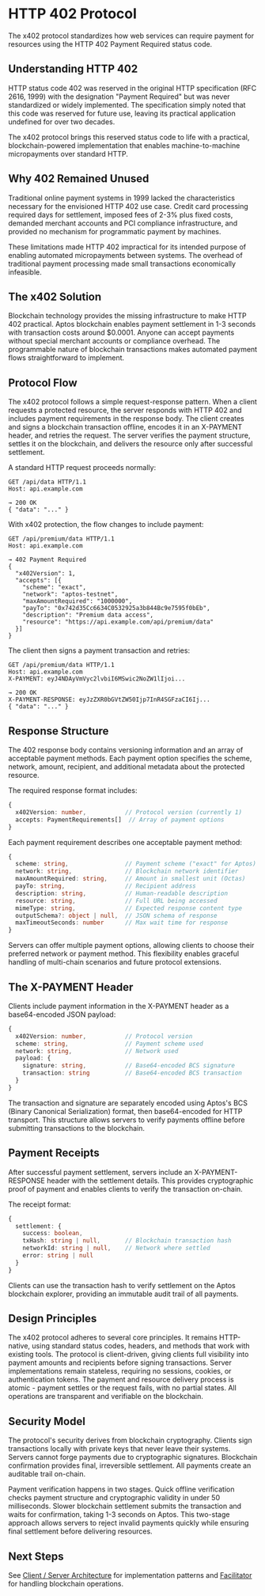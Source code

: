 # HTTP 402 Protocol

The x402 protocol standardizes how web services can require payment for resources using the HTTP 402 Payment Required status code.

## Understanding HTTP 402

HTTP status code 402 was reserved in the original HTTP specification (RFC 2616, 1999) with the designation "Payment Required" but was never standardized or widely implemented. The specification simply noted that this code was reserved for future use, leaving its practical application undefined for over two decades.

The x402 protocol brings this reserved status code to life with a practical, blockchain-powered implementation that enables machine-to-machine micropayments over standard HTTP.

## Why 402 Remained Unused

Traditional online payment systems in 1999 lacked the characteristics necessary for the envisioned HTTP 402 use case. Credit card processing required days for settlement, imposed fees of 2-3% plus fixed costs, demanded merchant accounts and PCI compliance infrastructure, and provided no mechanism for programmatic payment by machines.

These limitations made HTTP 402 impractical for its intended purpose of enabling automated micropayments between systems. The overhead of traditional payment processing made small transactions economically infeasible.

## The x402 Solution

Blockchain technology provides the missing infrastructure to make HTTP 402 practical. Aptos blockchain enables payment settlement in 1-3 seconds with transaction costs around $0.0001. Anyone can accept payments without special merchant accounts or compliance overhead. The programmable nature of blockchain transactions makes automated payment flows straightforward to implement.

## Protocol Flow

The x402 protocol follows a simple request-response pattern. When a client requests a protected resource, the server responds with HTTP 402 and includes payment requirements in the response body. The client creates and signs a blockchain transaction offline, encodes it in an X-PAYMENT header, and retries the request. The server verifies the payment structure, settles it on the blockchain, and delivers the resource only after successful settlement.

A standard HTTP request proceeds normally:

```http
GET /api/data HTTP/1.1
Host: api.example.com

→ 200 OK
{ "data": "..." }
```

With x402 protection, the flow changes to include payment:

```http
GET /api/premium/data HTTP/1.1
Host: api.example.com

→ 402 Payment Required
{
  "x402Version": 1,
  "accepts": [{
    "scheme": "exact",
    "network": "aptos-testnet",
    "maxAmountRequired": "1000000",
    "payTo": "0x742d35Cc6634C0532925a3b844Bc9e7595f0bEb",
    "description": "Premium data access",
    "resource": "https://api.example.com/api/premium/data"
  }]
}
```

The client then signs a payment transaction and retries:

```http
GET /api/premium/data HTTP/1.1
Host: api.example.com
X-PAYMENT: eyJ4NDAyVmVyc2lvbiI6MSwic2NoZW1lIjoi...

→ 200 OK
X-PAYMENT-RESPONSE: eyJzZXR0bGVtZW50Ijp7InR4SGFzaCI6Ij...
{ "data": "..." }
```

## Response Structure

The 402 response body contains versioning information and an array of acceptable payment methods. Each payment option specifies the scheme, network, amount, recipient, and additional metadata about the protected resource.

The required response format includes:

```typescript
{
  x402Version: number,           // Protocol version (currently 1)
  accepts: PaymentRequirements[]  // Array of payment options
}
```

Each payment requirement describes one acceptable payment method:

```typescript
{
  scheme: string,                // Payment scheme ("exact" for Aptos)
  network: string,               // Blockchain network identifier  
  maxAmountRequired: string,     // Amount in smallest unit (Octas)
  payTo: string,                 // Recipient address
  description: string,           // Human-readable description
  resource: string,              // Full URL being accessed
  mimeType: string,              // Expected response content type
  outputSchema?: object | null,  // JSON schema of response
  maxTimeoutSeconds: number      // Max wait time for response
}
```

Servers can offer multiple payment options, allowing clients to choose their preferred network or payment method. This flexibility enables graceful handling of multi-chain scenarios and future protocol extensions.

## The X-PAYMENT Header

Clients include payment information in the X-PAYMENT header as a base64-encoded JSON payload:

```typescript
{
  x402Version: number,           // Protocol version
  scheme: string,                // Payment scheme used
  network: string,               // Network used
  payload: {
    signature: string,           // Base64-encoded BCS signature
    transaction: string          // Base64-encoded BCS transaction
  }
}
```

The transaction and signature are separately encoded using Aptos's BCS (Binary Canonical Serialization) format, then base64-encoded for HTTP transport. This structure allows servers to verify payments offline before submitting transactions to the blockchain.

## Payment Receipts

After successful payment settlement, servers include an X-PAYMENT-RESPONSE header with the settlement details. This provides cryptographic proof of payment and enables clients to verify the transaction on-chain.

The receipt format:

```typescript
{
  settlement: {
    success: boolean,
    txHash: string | null,       // Blockchain transaction hash
    networkId: string | null,    // Network where settled
    error: string | null
  }
}
```

Clients can use the transaction hash to verify settlement on the Aptos blockchain explorer, providing an immutable audit trail of all payments.

## Design Principles

The x402 protocol adheres to several core principles. It remains HTTP-native, using standard status codes, headers, and methods that work with existing tools. The protocol is client-driven, giving clients full visibility into payment amounts and recipients before signing transactions. Server implementations remain stateless, requiring no sessions, cookies, or authentication tokens. The payment and resource delivery process is atomic - payment settles or the request fails, with no partial states. All operations are transparent and verifiable on the blockchain.

## Security Model

The protocol's security derives from blockchain cryptography. Clients sign transactions locally with private keys that never leave their systems. Servers cannot forge payments due to cryptographic signatures. Blockchain confirmation provides final, irreversible settlement. All payments create an auditable trail on-chain.

Payment verification happens in two stages. Quick offline verification checks payment structure and cryptographic validity in under 50 milliseconds. Slower blockchain settlement submits the transaction and waits for confirmation, taking 1-3 seconds on Aptos. This two-stage approach allows servers to reject invalid payments quickly while ensuring final settlement before delivering resources.

## Next Steps

See [Client / Server Architecture](client-server.md) for implementation patterns and [Facilitator](facilitator.md) for handling blockchain operations.
